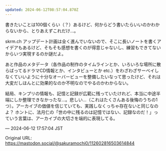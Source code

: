 ```yaml
---
updated: 2024-06-12T08:57:04.870Z
---
```


<p>書きたいことは100個くらい（？）あるけど、何からどう書いたらいいのかわからないから、とりあえずこれだけ…。</p><p>skrm.ch アップデート計画は全く進んでいないので、そこに長いノートを書くアイデアもあるけど、そもそも感想を書くのが得意じゃないし、練習もできてないからいつ実現するのか謎だよ。</p><p>あと作品のメタデータ（各作品の制作のタイムラインとか、いろいろな場所に散らばってるドラマCD情報とか、インタビューとか etc.）をわざわざサーベイしなくていいように十分なオーバービューを整備したいなって思ったけど、それは大変だしほんとに効果的なのか不明なのでやるのかわからない。</p><p>結局、キンプリの情報も、記憶と記録が広範に残っていたけれど、本当に中途半端にしか整理できなかったな…。悲しい…（これはたくさんある後悔のうちの1つ）。アーカイブの価値を信じていても、実践しなくっちゃ存在ないと同じなのよ？ ホントに、法月仁の「世の中に残るのは記憶ではない、記録なのだ！」っていう言葉は、アーカイブの大切さを端的に表現してる。</p>

&mdash; 2024-06-12 17:57:04 JST

Original URL: https://mastodon.social/@sakuramochi0/112602816503614844
